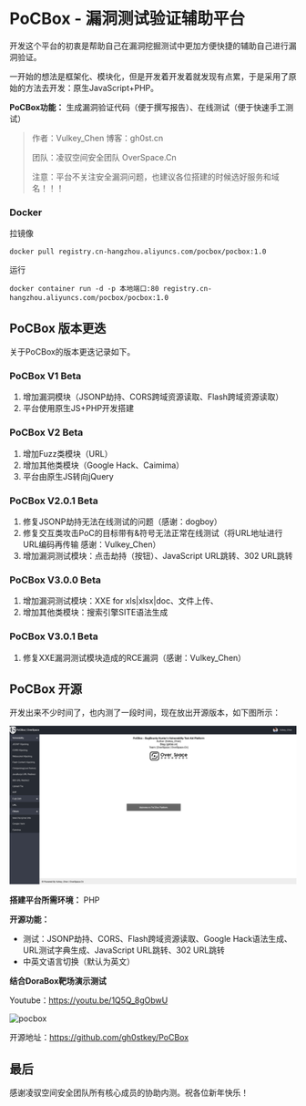 # PoCBox - 漏洞测试验证辅助平台

开发这个平台的初衷是帮助自己在漏洞挖掘测试中更加方便快捷的辅助自己进行漏洞验证。

一开始的想法是框架化、模块化，但是开发着开发着就发现有点累，于是采用了原始的方法去开发：原生JavaScript+PHP。

**PoCBox功能：** 生成漏洞验证代码（便于撰写报告）、在线测试（便于快速手工测试）

> 作者：Vulkey_Chen 博客：gh0st.cn
>
> 团队：凌驭空间安全团队 OverSpace.Cn
>
> 注意：平台不关注安全漏洞问题，也建议各位搭建的时候选好服务和域名！！！

### Docker

拉镜像

```shell
docker pull registry.cn-hangzhou.aliyuncs.com/pocbox/pocbox:1.0
```

运行

```shell
docker container run -d -p 本地端口:80 registry.cn-hangzhou.aliyuncs.com/pocbox/pocbox:1.0
```

## PoCBox 版本更迭

关于PoCBox的版本更迭记录如下。

### PoCBox V1 Beta

1. 增加漏洞模块（JSONP劫持、CORS跨域资源读取、Flash跨域资源读取）
2. 平台使用原生JS+PHP开发搭建

### PoCBox V2 Beta

1. 增加Fuzz类模块（URL）
2. 增加其他类模块（Google Hack、Caimima）
3. 平台由原生JS转向jQuery

### PoCBox V2.0.1 Beta

1. 修复JSONP劫持无法在线测试的问题（感谢：dogboy）
2. 修复交互类攻击PoC的目标带有&符号无法正常在线测试（将URL地址进行URL编码再传输 感谢：Vulkey_Chen）
3. 增加漏洞测试模块：点击劫持（按钮）、JavaScript URL跳转、302 URL跳转

### PoCBox V3.0.0 Beta

1. 增加漏洞测试模块：XXE for xls|xlsx|doc、文件上传、
2. 增加其他类模块：搜索引擎SITE语法生成

### PoCBox V3.0.1 Beta

1. 修复XXE漏洞测试模块造成的RCE漏洞（感谢：Vulkey_Chen）

## PoCBox 开源

开发出来不少时间了，也内测了一段时间，现在放出开源版本，如下图所示：

![pocbox](./images/pocbox_opensource.png)

**搭建平台所需环境：** PHP

**开源功能：**

- 测试：JSONP劫持、CORS、Flash跨域资源读取、Google Hack语法生成、URL测试字典生成、JavaScript URL跳转、302 URL跳转
- 中英文语言切换（默认为英文）

**结合DoraBox靶场演示测试**

Youtube：<https://youtu.be/1Q5Q_8gObwU>

![pocbox](./images/pocbox.gif)

开源地址：https://github.com/gh0stkey/PoCBox

## 最后

感谢凌驭空间安全团队所有核心成员的协助内测。祝各位新年快乐！
